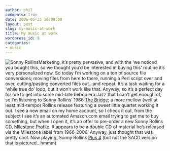 ```yaml
---
author: phil
comments: true
date: 2006-05-25 16:08:00
layout: post
slug: my-music-at-work
title: My music at work
wordpress_id: 9
categories:
- music
---
```


![Sonny Rollins](http://cryer.us/fak3r.com/wp-content/uploads/2006/06/sonny.jpg)Marketing, it’s pretty pervasive, and with the ‘we noticed you bought this, so we thought you’d be interested in buying this’ routine it’s very personalized now.  So today I’m working on a ton of source file conversions; moving files from here to there, running a Perl script over and over, cutting/pasting converted files out…and repeat.  It’s a task waiting for a ‘while true do’ loop, but it won’t work like that.  Anyway, so it’s a perfect day for me to get into some mid-late bebop era Jazz that I can’t get enough of, so I’m listening to Sonny Rollins’ 1966 [The Bridge](http://www.artistdirect.com/nad/store/artist/album/0,,156128,00.html); a more mellow (well at least mid-tempo) Rollins release featuring a sweet little quartet working it out.  I see a new email on my home account, so I check it out, from the subject I see it’s an automated Amazon.com email trying to get me to buy something, but when I open it, it’s an offer to pre-order a new Sonny Rollins CD, [Milestone Profile](http://www.amazon.com/gp/product/B000F8DT3M/ref=pe_snp_T3M/102-9053770-0617736?n=5174).  It appears to be a double CD of material he’s released via the Milestone label from 1966-2006.  Anyway, just thought that was pretty cool.  Now playing, Sonny Rollins [Plus 4](http://www.amazon.com/gp/product/B00006SFBH/qid=1148573178/sr=2-2/ref=pd_bbs_b_2_2/102-9053770-0617736?s=music&v=glance&n=5174) (but not the SACD version that is pictured…hmmm)

